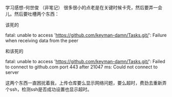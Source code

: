
学习感想-何世俊
（非笔记）
很多很小的点老是在关键时候卡壳，然后要弄一会儿。然后要吐槽两个东西：

该死的

fatal: unable to access 'https://github.com/keyman-damn/Tasks.git/': Failure when receiving data from the peer



和该死的

fatal: unable to access 'https://github.com/keyman-damn/Tasks.git/': Failed to connect to github.com port 443 after 21047 ms: Could not connect to server

这两个东西一直困扰着我，上传仓库要么显示网络问题，要么超时，费劲去重新弄个ssh，检测ssh是否成功设置也显示超时。
